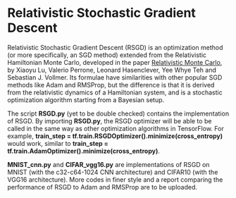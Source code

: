 # Relativistic Stochastic Gradient Descent

Relativistic Stochastic Gradient Descent (RSGD) is an optimization method (or more specifically, an SGD method) extended from the Relativistic Hamiltonian Monte Carlo, developed in the paper [Relativistic Monte Carlo](https://arxiv.org/abs/1609.04388), by Xiaoyu Lu, Valerio Perrone, Leonard Hasenclever, Yee Whye Teh and Sebastian J. Vollmer. Its formulae have similarities with other popular SGD methods like Adam and RMSProp, but the difference is that it is derived from the relativistic dynamics of a Hamiltonian system, and is a stochastic optimization algorithm starting from a Bayesian setup.

The script **RSGD.py** (yet to be double checked) contains the implementation of RSGD. By importing **RSGD.py**, the RSGD optimizer will be able to be called in the same way as other optimization algorithms in TensorFlow. For example, **train_step = tf.train.RSGDOptimizer().minimize(cross_entropy)** would work, similar to **train_step = tf.train.AdamOptimizer().minimize(cross_entropy)**.

**MNIST_cnn.py** and **CIFAR_vgg16.py** are implementations of RSGD on MNIST (with the c32-c64-1024 CNN architecture) and CIFAR10 (with the VGG16 architecture). More codes in finer style and a report comparing the performance of RSGD to Adam and RMSProp are to be uploaded.
